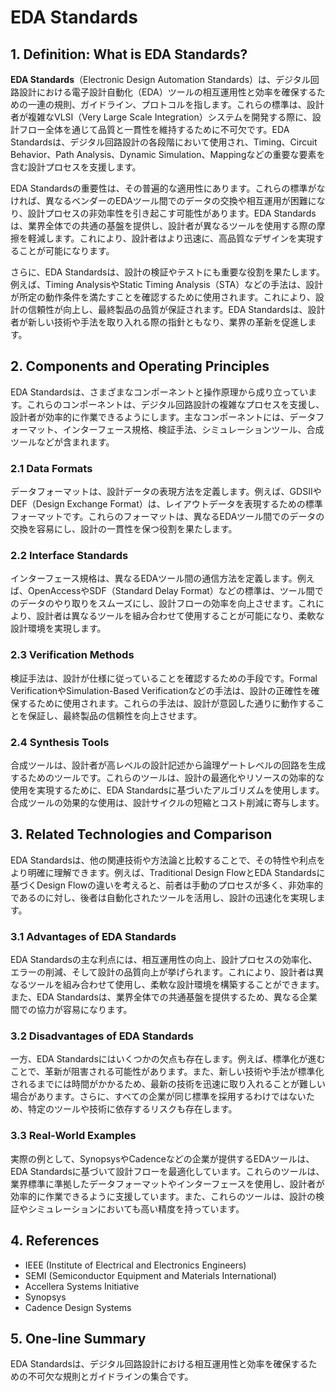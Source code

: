 # EDA Standards

## 1. Definition: What is **EDA Standards**?
**EDA Standards**（Electronic Design Automation Standards）は、デジタル回路設計における電子設計自動化（EDA）ツールの相互運用性と効率を確保するための一連の規則、ガイドライン、プロトコルを指します。これらの標準は、設計者が複雑なVLSI（Very Large Scale Integration）システムを開発する際に、設計フロー全体を通じて品質と一貫性を維持するために不可欠です。EDA Standardsは、デジタル回路設計の各段階において使用され、Timing、Circuit Behavior、Path Analysis、Dynamic Simulation、Mappingなどの重要な要素を含む設計プロセスを支援します。

EDA Standardsの重要性は、その普遍的な適用性にあります。これらの標準がなければ、異なるベンダーのEDAツール間でのデータの交換や相互運用が困難になり、設計プロセスの非効率性を引き起こす可能性があります。EDA Standardsは、業界全体での共通の基盤を提供し、設計者が異なるツールを使用する際の摩擦を軽減します。これにより、設計者はより迅速に、高品質なデザインを実現することが可能になります。

さらに、EDA Standardsは、設計の検証やテストにも重要な役割を果たします。例えば、Timing AnalysisやStatic Timing Analysis（STA）などの手法は、設計が所定の動作条件を満たすことを確認するために使用されます。これにより、設計の信頼性が向上し、最終製品の品質が保証されます。EDA Standardsは、設計者が新しい技術や手法を取り入れる際の指針ともなり、業界の革新を促進します。

## 2. Components and Operating Principles
EDA Standardsは、さまざまなコンポーネントと操作原理から成り立っています。これらのコンポーネントは、デジタル回路設計の複雑なプロセスを支援し、設計者が効率的に作業できるようにします。主なコンポーネントには、データフォーマット、インターフェース規格、検証手法、シミュレーションツール、合成ツールなどが含まれます。

### 2.1 Data Formats
データフォーマットは、設計データの表現方法を定義します。例えば、GDSIIやDEF（Design Exchange Format）は、レイアウトデータを表現するための標準フォーマットです。これらのフォーマットは、異なるEDAツール間でのデータの交換を容易にし、設計の一貫性を保つ役割を果たします。

### 2.2 Interface Standards
インターフェース規格は、異なるEDAツール間の通信方法を定義します。例えば、OpenAccessやSDF（Standard Delay Format）などの標準は、ツール間でのデータのやり取りをスムーズにし、設計フローの効率を向上させます。これにより、設計者は異なるツールを組み合わせて使用することが可能になり、柔軟な設計環境を実現します。

### 2.3 Verification Methods
検証手法は、設計が仕様に従っていることを確認するための手段です。Formal VerificationやSimulation-Based Verificationなどの手法は、設計の正確性を確保するために使用されます。これらの手法は、設計が意図した通りに動作することを保証し、最終製品の信頼性を向上させます。

### 2.4 Synthesis Tools
合成ツールは、設計者が高レベルの設計記述から論理ゲートレベルの回路を生成するためのツールです。これらのツールは、設計の最適化やリソースの効率的な使用を実現するために、EDA Standardsに基づいたアルゴリズムを使用します。合成ツールの効果的な使用は、設計サイクルの短縮とコスト削減に寄与します。

## 3. Related Technologies and Comparison
EDA Standardsは、他の関連技術や方法論と比較することで、その特性や利点をより明確に理解できます。例えば、Traditional Design FlowとEDA Standardsに基づくDesign Flowの違いを考えると、前者は手動のプロセスが多く、非効率的であるのに対し、後者は自動化されたツールを活用し、設計の迅速化を実現します。

### 3.1 Advantages of EDA Standards
EDA Standardsの主な利点には、相互運用性の向上、設計プロセスの効率化、エラーの削減、そして設計の品質向上が挙げられます。これにより、設計者は異なるツールを組み合わせて使用し、柔軟な設計環境を構築することができます。また、EDA Standardsは、業界全体での共通基盤を提供するため、異なる企業間での協力が容易になります。

### 3.2 Disadvantages of EDA Standards
一方、EDA Standardsにはいくつかの欠点も存在します。例えば、標準化が進むことで、革新が阻害される可能性があります。また、新しい技術や手法が標準化されるまでには時間がかかるため、最新の技術を迅速に取り入れることが難しい場合があります。さらに、すべての企業が同じ標準を採用するわけではないため、特定のツールや技術に依存するリスクも存在します。

### 3.3 Real-World Examples
実際の例として、SynopsysやCadenceなどの企業が提供するEDAツールは、EDA Standardsに基づいて設計フローを最適化しています。これらのツールは、業界標準に準拠したデータフォーマットやインターフェースを使用し、設計者が効率的に作業できるように支援しています。また、これらのツールは、設計の検証やシミュレーションにおいても高い精度を持っています。

## 4. References
- IEEE (Institute of Electrical and Electronics Engineers)
- SEMI (Semiconductor Equipment and Materials International)
- Accellera Systems Initiative
- Synopsys
- Cadence Design Systems

## 5. One-line Summary
EDA Standardsは、デジタル回路設計における相互運用性と効率を確保するための不可欠な規則とガイドラインの集合です。